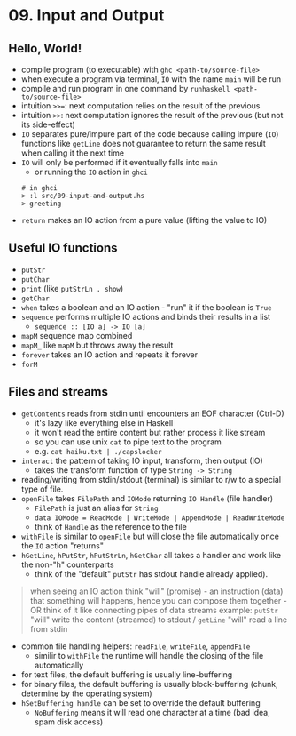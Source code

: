 # 09. Input and Output

## Hello, World!

- compile program (to executable) with `ghc <path-to/source-file>`
- when execute a program via terminal, `IO` with the name `main` will be run
- compile and run program in one command by `runhaskell <path-to/source-file>`
- intuition `>>=`: next computation relies on the result of the previous
- intuition `>>`: next computation ignores the result of the previous (but not its side-effect)
- `IO` separates pure/impure part of the code because calling impure (`IO`) functions like `getLine` does not guarantee to return the same result when calling it the next time
- `IO` will only be performed if it eventually falls into `main`
  - or running the `IO` action in `ghci`
  ```
  # in ghci
  > :l src/09-input-and-output.hs
  > greeting
  ```
- `return` makes an IO action from a pure value (lifting the value to IO)

## Useful IO functions

- `putStr`
- `putChar`
- `print` (like `putStrLn . show`)
- `getChar`
- `when` takes a boolean and an IO action - "run" it if the boolean is `True`
- `sequence` performs multiple IO actions and binds their results in a list
  - `sequence :: [IO a] -> IO [a]`
- `mapM` sequence map combined
- `mapM_` like `mapM` but throws away the result
- `forever` takes an IO action and repeats it forever
- `forM` 

## Files and streams

- `getContents` reads from stdin until encounters an EOF character (Ctrl-D)
  - it's lazy like everything else in Haskell
  - it won't read the entire content but rather process it like stream
  - so you can use unix `cat` to pipe text to the program
  - e.g. `cat haiku.txt | ./capslocker`
- `interact` the pattern of taking IO input, transform, then output (IO)
  - takes the transform function of type `String -> String`
- reading/writing from stdin/stdout (terminal) is similar to r/w to a special type of file.
- `openFile` takes `FilePath` and `IOMode` returning `IO Handle` (file handler)
  - `FilePath` is just an alias for `String`
  - `data IOMode = ReadMode | WriteMode | AppendMode | ReadWriteMode`
  - think of `Handle` as the reference to the file
- `withFile` is similar to `openFile` but will close the file automatically once the `IO` action "returns"
- `hGetLine`, `hPutStr`, `hPutStrLn`, `hGetChar` all takes a handler and work like the non-"h" counterparts
  - think of the "default" `putStr` has stdout handle already applied).

> when seeing an IO action think "will" (promise) - an instruction (data) that something will happens, hence you can compose them together - OR think of it like connecting pipes of data streams
> example: `putStr` "will" write the content (streamed) to stdout / `getLine` "will" read a line from stdin

- common file handling helpers: `readFile`, `writeFile`, `appendFile`
  - similir to `withFile` the runtime will handle the closing of the file automatically
- for text files, the default buffering is usually line-buffering
- for binary files, the default buffering is usually block-buffering (chunk, determine by the operating system)
- `hSetBuffering handle` can be set to override the default buffering
  - `NoBuffering` means it will read one character at a time (bad idea, spam disk access)











